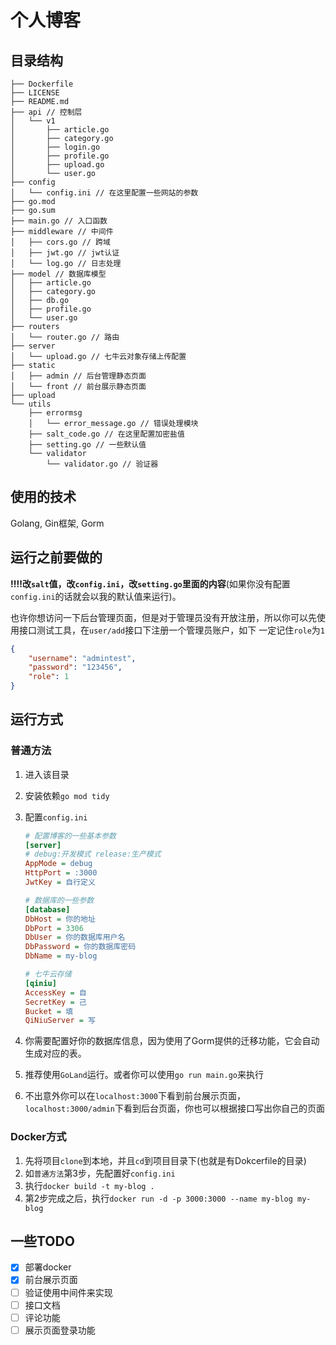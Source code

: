 # 个人博客

目录结构
---

```
├── Dockerfile
├── LICENSE 
├── README.md
├── api // 控制层
│   └── v1
│       ├── article.go
│       ├── category.go
│       ├── login.go
│       ├── profile.go
│       ├── upload.go
│       └── user.go
├── config
│   └── config.ini // 在这里配置一些网站的参数
├── go.mod
├── go.sum
├── main.go // 入口函数
├── middleware // 中间件
│   ├── cors.go // 跨域
│   ├── jwt.go // jwt认证
│   └── log.go // 日志处理
├── model // 数据库模型
│   ├── article.go
│   ├── category.go
│   ├── db.go
│   ├── profile.go
│   └── user.go
├── routers
│   └── router.go // 路由
├── server
│   └── upload.go // 七牛云对象存储上传配置
├── static
│   ├── admin // 后台管理静态页面
│   └── front // 前台展示静态页面
├── upload
└── utils
    ├── errormsg
    │   └── error_message.go // 错误处理模块
    ├── salt_code.go // 在这里配置加密盐值
    ├── setting.go // 一些默认值
    └── validator
        └── validator.go // 验证器
```



## 使用的技术

Golang, Gin框架, Gorm

## 运行之前要做的

**‼️‼️改`salt`值，改`config.ini`，改`setting.go`里面的内容**(如果你没有配置`config.ini`的话就会以我的默认值来运行)。

也许你想访问一下后台管理页面，但是对于管理员没有开放注册，所以你可以先使用接口测试工具，在`user/add`接口下注册一个管理员账户，如下
一定记住`role`为`1`

```json
{
    "username": "admintest",
    "password": "123456",
    "role": 1
}
```

## 运行方式

### 普通方法

1. 进入该目录

2. 安装依赖`go mod tidy`

3. 配置`config.ini`

   ```ini
   # 配置博客的一些基本参数
   [server]
   # debug:开发模式 release:生产模式
   AppMode = debug
   HttpPort = :3000
   JwtKey = 自行定义
   
   # 数据库的一些参数
   [database]
   DbHost = 你的地址
   DbPort = 3306
   DbUser = 你的数据库用户名
   DbPassword = 你的数据库密码
   DbName = my-blog
   
   # 七牛云存储
   [qiniu]
   AccessKey = 自
   SecretKey = 己
   Bucket = 填
   QiNiuServer = 写
   ```

4. 你需要配置好你的数据库信息，因为使用了Gorm提供的迁移功能，它会自动生成对应的表。

5. 推荐使用`GoLand`运行。或者你可以使用`go run main.go`来执行

6. 不出意外你可以在`localhost:3000`下看到前台展示页面，`localhost:3000/admin`下看到后台页面，你也可以根据接口写出你自己的页面

### Docker方式

1. 先将项目`clone`到本地，并且`cd`到项目目录下(也就是有Dokcerfile的目录)
1. 如`普通方法`第3步，先配置好`config.ini`
2. 执行`docker build -t my-blog .`
3. 第2步完成之后，执行`docker run -d -p 3000:3000 --name my-blog my-blog`

## 一些TODO

- [x] 部署docker
- [x] 前台展示页面
- [ ] 验证使用中间件来实现
- [ ] 接口文档
- [ ] 评论功能
- [ ] 展示页面登录功能
